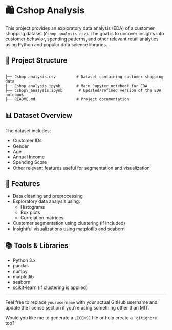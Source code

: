 
# 🛍️ Cshop Analysis

This project provides an exploratory data analysis (EDA) of a customer shopping dataset (`Cshop analysis.csv`). The goal is to uncover insights into customer behavior, spending patterns, and other relevant retail analytics using Python and popular data science libraries.

## 📁 Project Structure

```

├── Cshop analysis.csv         # Dataset containing customer shopping data
├── Cshop analysis.ipynb       # Main Jupyter notebook for EDA
├── Cshop\_analysis.ipynb       # Updated/refined version of the EDA notebook
├── README.md                  # Project documentation

````

## 📊 Dataset Overview

The dataset includes:
- Customer IDs
- Gender
- Age
- Annual Income
- Spending Score
- Other relevant features useful for segmentation and visualization

## 🚀 Features

- Data cleaning and preprocessing
- Exploratory data analysis using:
  - Histograms
  - Box plots
  - Correlation matrices
- Customer segmentation using clustering (if included)
- Insightful visualizations using matplotlib and seaborn

## 📚 Tools & Libraries

- Python 3.x
- pandas
- numpy
- matplotlib
- seaborn
- scikit-learn (if clustering is applied)


---

Feel free to replace `yourusername` with your actual GitHub username and update the license section if you're using something other than MIT.

Would you like me to generate a `LICENSE` file or help create a `.gitignore` too?
